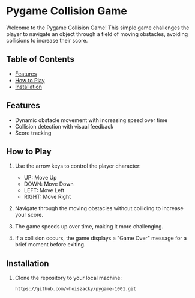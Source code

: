 # Pygame Collision Game

Welcome to the Pygame Collision Game! This simple game challenges the player to navigate an object through a field of moving obstacles, avoiding collisions to increase their score.

## Table of Contents

- [Features](#features)
- [How to Play](#how-to-play)
- [Installation](#installation)


## Features

- Dynamic obstacle movement with increasing speed over time
- Collision detection with visual feedback
- Score tracking

## How to Play

1. Use the arrow keys to control the player character:
   - UP: Move Up
   - DOWN: Move Down
   - LEFT: Move Left
   - RIGHT: Move Right

2. Navigate through the moving obstacles without colliding to increase your score.

3. The game speeds up over time, making it more challenging.

4. If a collision occurs, the game displays a "Game Over" message for a brief moment before exiting.

## Installation

1. Clone the repository to your local machine:

   ```bash
   https://github.com/whoiszacky/pygame-1001.git
